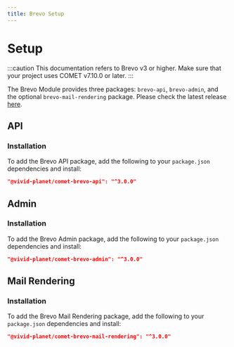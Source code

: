 ```yaml
---
title: Brevo Setup
---
```


# Setup

:::caution
This documentation refers to Brevo v3 or higher.
Make sure that your project uses COMET v7.10.0 or later.
:::

The Brevo Module provides three packages: `brevo-api`, `brevo-admin`, and the optional `brevo-mail-rendering` package. Please check the latest release [here](https://github.com/vivid-planet/comet-brevo-module/releases).

## API

### Installation

To add the Brevo API package, add the following to your `package.json` dependencies and install:

```json
"@vivid-planet/comet-brevo-api": "^3.0.0"
```

## Admin

### Installation

To add the Brevo Admin package, add the following to your `package.json` dependencies and install:

```json
"@vivid-planet/comet-brevo-admin": "^3.0.0"
```

## Mail Rendering

### Installation

To add the Brevo Mail Rendering package, add the following to your `package.json` dependencies and install:

```json
"@vivid-planet/comet-brevo-mail-rendering": "^3.0.0"
```

